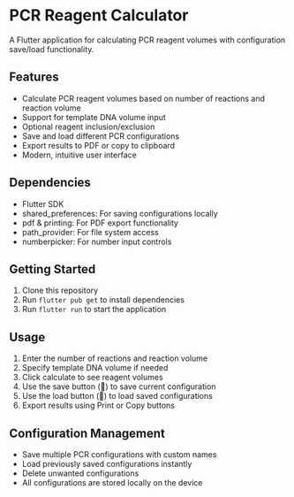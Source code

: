# PCR Reagent Calculator

A Flutter application for calculating PCR reagent volumes with configuration save/load functionality.

## Features

- Calculate PCR reagent volumes based on number of reactions and reaction volume
- Support for template DNA volume input
- Optional reagent inclusion/exclusion
- Save and load different PCR configurations
- Export results to PDF or copy to clipboard
- Modern, intuitive user interface

## Dependencies

- Flutter SDK
- shared_preferences: For saving configurations locally
- pdf & printing: For PDF export functionality
- path_provider: For file system access
- numberpicker: For number input controls

## Getting Started

1. Clone this repository
2. Run `flutter pub get` to install dependencies
3. Run `flutter run` to start the application

## Usage

1. Enter the number of reactions and reaction volume
2. Specify template DNA volume if needed
3. Click calculate to see reagent volumes
4. Use the save button (💾) to save current configuration
5. Use the load button (📂) to load saved configurations
6. Export results using Print or Copy buttons

## Configuration Management

- Save multiple PCR configurations with custom names
- Load previously saved configurations instantly
- Delete unwanted configurations
- All configurations are stored locally on the device
